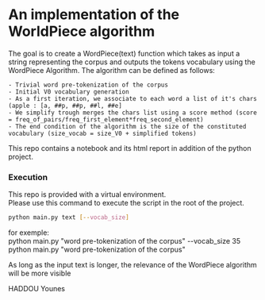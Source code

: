 # An implementation of the WorldPiece algorithm
The goal is to create a WordPiece(text) function which takes as input a string representing the corpus and outputs the tokens vocabulary using the WordPiece Algorithm.
The algorithm can be defined as follows:

    - Trivial word pre-tokenization of the corpus 
    - Initial V0 vocabulary generation  
    - As a first iteration, we associate to each word a list of it's chars (apple : [a, ##p, ##p, ##l, ##e]
    - We simplify trough merges the chars list using a score method (score = freq_of_pairs/freq_first_element*freq_second_element)
    - The end condition of the algorithm is the size of the constituted vocabulary (size_vocab = size_V0 + simplified tokens)

This repo contains a notebook and its html report in addition of the python project.

### Execution
This repo is provided with a virtual environment.</br>
Please use this command to execute the script in the root of the project.

```bash
python main.py text [--vocab_size]
```

for exemple:</br>
python main.py "word pre-tokenization of the corpus" --vocab_size 35</br>
python main.py "word pre-tokenization of the corpus"

As long as the input text is longer, the relevance of the WordPiece algorithm will be more visible


HADDOU Younes
